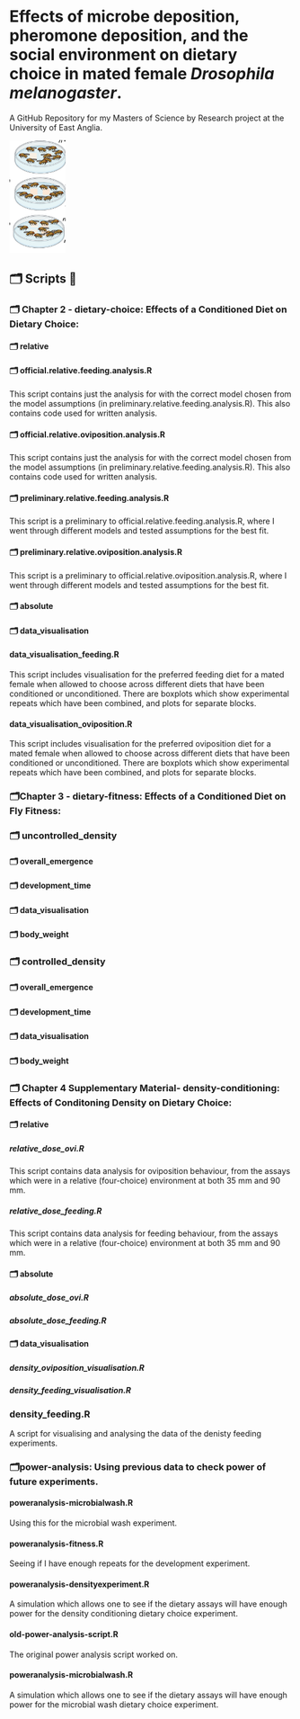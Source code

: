 
# Effects of microbe deposition, pheromone deposition, and the social environment on dietary choice in mated female *Drosophila melanogaster*.

A GitHub Repository for my Masters of Science by Research project at the University of East Anglia. 

<img title="droso pic" alt="drosopAlt text" src="images/dietarychoice.png" width=100 height=200>

## 🗂 Scripts 📜

### 🗂️ Chapter 2 -  dietary-choice: Effects of a Conditioned Diet on Dietary Choice: 

 #### 🗂 relative 

  #### 🗂 official.relative.feeding.analysis.R 
This script contains just the analysis for with the correct model chosen from the model assumptions (in preliminary.relative.feeding.analysis.R). This also contains code used for written analysis. 
  
  #### 🗂 official.relative.oviposition.analysis.R 
This script contains just the analysis for with the correct model chosen from the model assumptions (in preliminary.relative.feeding.analysis.R). This also contains code used for written analysis.

  #### 🗂 preliminary.relative.feeding.analysis.R 
This script is a preliminary to official.relative.feeding.analysis.R, where I went through different models and tested assumptions for the best fit.
  
  #### 🗂 preliminary.relative.oviposition.analysis.R 
This script is a preliminary to official.relative.oviposition.analysis.R, where I went through different models and tested assumptions for the best fit.



 #### 🗂 absolute 

 #### 🗂 data_visualisation 

 #### data_visualisation_feeding.R    
This script includes visualisation for the preferred feeding diet for a mated female when allowed to choose across different diets that have been conditioned or unconditioned. There are boxplots which show experimental repeats which have been combined, and plots for separate blocks. 

 #### data_visualisation_oviposition.R 
This script includes visualisation for the preferred oviposition diet for a mated female when allowed to choose across different diets that have been conditioned or unconditioned. There are boxplots which show experimental repeats which have been combined, and plots for separate blocks. 

   

### 🗂️Chapter 3 -  dietary-fitness: Effects of a Conditioned Diet on Fly Fitness:

### 🗂 uncontrolled_density


  #### 🗂 overall_emergence 

  #### 🗂 development_time

  #### 🗂 data_visualisation

  #### 🗂 body_weight 




### 🗂 controlled_density


  #### 🗂 overall_emergence 

  #### 🗂 development_time

  #### 🗂 data_visualisation

  #### 🗂 body_weight 





### 🗂️ Chapter 4 Supplementary Material-  density-conditioning: Effects of Conditoning Density on Dietary Choice:

 #### 🗂 relative 
 
 ##### relative_dose_ovi.R            
This script contains data analysis for oviposition behaviour, from the assays which were in a relative     (four-choice) environment at both 35 mm and 90 mm. 
 
 ##### relative_dose_feeding.R
This script contains data analysis for feeding behaviour, from the assays which were in a relative (four-choice) environment at both 35 mm and 90 mm. 
 
 
 #### 🗂 absolute
 
 ##### absolute_dose_ovi.R
 ##### absolute_dose_feeding.R
 
 
 #### 🗂 data_visualisation 
 
 ##### density_oviposition_visualisation.R
 ##### density_feeding_visualisation.R
 


### density_feeding.R   
A script for visualising and analysing the data of the denisty feeding experiments. 


### 🗂️power-analysis: Using previous data to check power of future experiments.

#### poweranalysis-microbialwash.R
Using this for the microbial wash experiment.

#### poweranalysis-fitness.R
Seeing if I have enough repeats for the development experiment.

#### poweranalysis-densityexperiment.R
A simulation which allows one to see if the dietary assays will have enough power for the density conditioning dietary choice experiment.

#### old-power-analysis-script.R
The original power analysis script worked on. 

#### poweranalysis-microbialwash.R
A simulation which allows one to see if the dietary assays will have enough power for the microbial wash dietary choice experiment.






